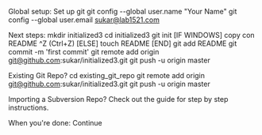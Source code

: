 Global setup:
 Set up git
  git config --global user.name "Your Name"
  git config --global user.email sukar@lab1521.com
      
Next steps:
  mkdir initialized3
  cd initialized3
  git init
  [IF WINDOWS]
	copy con README
	^Z (Ctrl+Z)
  [ELSE]
	touch README
  [END]
  git add README
  git commit -m 'first commit'
  git remote add origin git@github.com:sukar/initialized3.git
  git push -u origin master
      
Existing Git Repo?
  cd existing_git_repo
  git remote add origin git@github.com:sukar/initialized3.git
  git push -u origin master
      
Importing a Subversion Repo?
  Check out the guide for step by step instructions.
      
When you're done:
  Continue